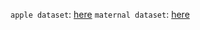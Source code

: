 `apple dataset`: [here](https://www.kaggle.com/datasets/nelgiriyewithana/apple-quality/data)
`maternal dataset`: [here](https://www.kaggle.com/datasets/csafrit2/maternal-health-risk-data)

